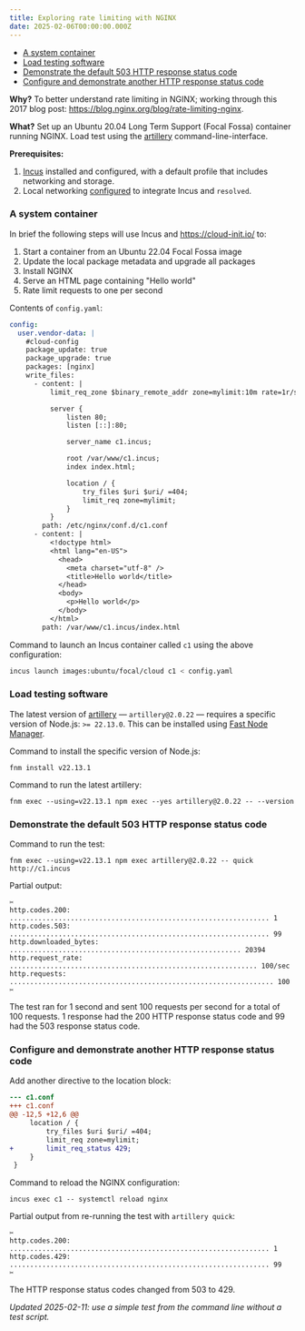 ```yaml
---
title: Exploring rate limiting with NGINX
date: 2025-02-06T00:00:00.000Z
---
```


<!--
Copyright 2025 Keith Maxwell
SPDX-License-Identifier: CC-BY-SA-4.0
-->

<!-- toc -->

- [A system container](#a-system-container)
- [Load testing software](#load-testing-software)
- [Demonstrate the default 503 HTTP response status code](#demonstrate-the-default-503-http-response-status-code)
- [Configure and demonstrate another HTTP response status code](#configure-and-demonstrate-another-http-response-status-code)

<!-- tocstop -->

**Why?** To better understand rate limiting in NGINX; working through this 2017
blog post: <https://blog.nginx.org/blog/rate-limiting-nginx>.

**What?** Set up an Ubuntu 20.04 Long Term Support (Focal Fossa) container
running NGINX. Load test using the [artillery](https://www.artillery.io/)
command-line-interface.

**Prerequisites:**

1. [Incus] installed and configured, with a default profile that includes
   networking and storage.
2. Local networking [configured] to integrate Incus and `resolved`.

[Incus]: https://linuxcontainers.org/incus/
[configured]:
  https://linuxcontainers.org/incus/docs/main/howto/network_bridge_resolved/

### A system container

In brief the following steps will use Incus and <https://cloud-init.io/> to:

1. Start a container from an Ubuntu 22.04 Focal Fossa image
2. Update the local package metadata and upgrade all packages
3. Install NGINX
4. Serve an HTML page containing "Hello world"
5. Rate limit requests to one per second

Contents of `config.yaml`:

<!-- embedme config.yaml -->

```yaml
config:
  user.vendor-data: |
    #cloud-config
    package_update: true
    package_upgrade: true
    packages: [nginx]
    write_files:
      - content: |
          limit_req_zone $binary_remote_addr zone=mylimit:10m rate=1r/s;

          server {
              listen 80;
              listen [::]:80;

              server_name c1.incus;

              root /var/www/c1.incus;
              index index.html;

              location / {
                  try_files $uri $uri/ =404;
                  limit_req zone=mylimit;
              }
          }
        path: /etc/nginx/conf.d/c1.conf
      - content: |
          <!doctype html>
          <html lang="en-US">
            <head>
              <meta charset="utf-8" />
              <title>Hello world</title>
            </head>
            <body>
              <p>Hello world</p>
            </body>
          </html>
        path: /var/www/c1.incus/index.html
```

Command to launch an Incus container called `c1` using the above configuration:

```sh
incus launch images:ubuntu/focal/cloud c1 < config.yaml
```

### Load testing software

The latest version of [artillery](https://github.com/artilleryio/artillery) —
`artillery@2.0.22` — requires a specific version of Node.js: `>= 22.13.0`. This
can be installed using [Fast Node Manager](https://github.com/Schniz/fnm).

<!--
fnm list-remote
-->

Command to install the specific version of Node.js:

    fnm install v22.13.1

Command to run the latest artillery:

    fnm exec --using=v22.13.1 npm exec --yes artillery@2.0.22 -- --version

### Demonstrate the default 503 HTTP response status code

Command to run the test:

    fnm exec --using=v22.13.1 npm exec artillery@2.0.22 -- quick http://c1.incus

Partial output:

    ✂
    http.codes.200: ................................................................ 1
    http.codes.503: ................................................................ 99
    http.downloaded_bytes: ......................................................... 20394
    http.request_rate: ............................................................. 100/sec
    http.requests: ................................................................. 100
    ✂

The test ran for 1 second and sent 100 requests per second for a total of 100
requests. 1 response had the 200 HTTP response status code and 99 had the 503
response status code.

### Configure and demonstrate another HTTP response status code

Add another directive to the location block:

```diff
--- c1.conf
+++ c1.conf
@@ -12,5 +12,6 @@
     location / {
         try_files $uri $uri/ =404;
         limit_req zone=mylimit;
+        limit_req_status 429;
     }
 }
```

Command to reload the NGINX configuration:

    incus exec c1 -- systemctl reload nginx

Partial output from re-running the test with `artillery quick`:

    ✂
    http.codes.200: ................................................................ 1
    http.codes.429: ................................................................ 99
    ✂

The HTTP response status codes changed from 503 to 429.

_Updated 2025-02-11: use a simple test from the command line without a test
script._

<!-- vim: set filetype=markdown.htmlCommentNoSpell.markdown-toc : -->
